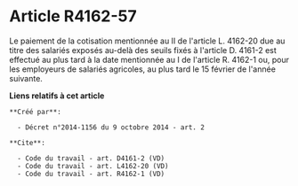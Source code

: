 # Article R4162-57

Le paiement de la cotisation mentionnée au II de l'article L. 4162-20 due au titre des salariés exposés au-delà des seuils
fixés à l'article D. 4161-2 est effectué au plus tard à la date mentionnée au I de l'article R. 4162-1 ou, pour les
employeurs de salariés agricoles, au plus tard le 15 février de l'année suivante.

**Liens relatifs à cet article**

	**Créé par**:

	  - Décret n°2014-1156 du 9 octobre 2014 - art. 2

	**Cite**:

	  - Code du travail - art. D4161-2 (VD)
	  - Code du travail - art. L4162-20 (VD)
	  - Code du travail - art. R4162-1 (VD)
